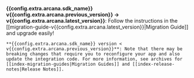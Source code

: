   **{{config.extra.arcana.sdk_name}} v{{config.extra.arcana.previous_version}} -> v{{config.extra.arcana.latest_version}}**:  Follow the instructions in the [[migration-guide-v{{config.extra.arcana.latest_version}}|Migration Guide]] and upgrade easily!
  
    **{{config.extra.arcana.sdk_name}} version < v{{config.extra.arcana.previous_version}}**: Note that there may be breaking changes that require you to reconfigure your app and also update the integration code. For more information, see archives for [[index-migration-guides|Migration Guides]] and [[index-release-notes|Release Notes]].